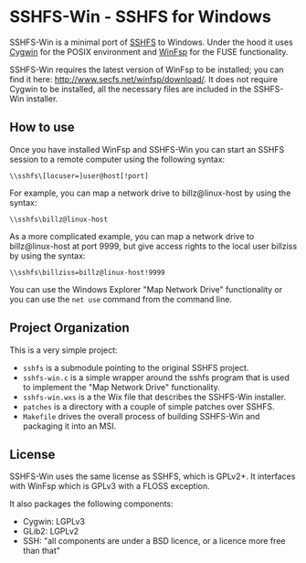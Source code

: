 # SSHFS-Win - SSHFS for Windows

SSHFS-Win is a minimal port of [SSHFS](https://github.com/libfuse/sshfs) to Windows. Under the hood it uses [Cygwin](https://cygwin.com) for the POSIX environment and [WinFsp](http://www.secfs.net/winfsp/) for the FUSE functionality.

SSHFS-Win requires the latest version of WinFsp to be installed; you can find it here: http://www.secfs.net/winfsp/download/. It does not require Cygwin to be installed, all the necessary files are included in the SSHFS-Win installer.

## How to use

Once you have installed WinFsp and SSHFS-Win you can start an SSHFS session to a remote computer using the following syntax:

    \\sshfs\[locuser=]user@host[!port]

For example, you can map a network drive to billz@linux-host by using the syntax:

    \\sshfs\billz@linux-host

As a more complicated example, you can map a network drive to billz@linux-host at port 9999, but give access rights to the local user billziss by using the syntax:

    \\sshfs\billziss=billz@linux-host!9999

You can use the Windows Explorer "Map Network Drive" functionality or you can use the `net use` command from the command line.

## Project Organization

This is a very simple project:

- `sshfs` is a submodule pointing to the original SSHFS project.
- `sshfs-win.c` is a simple wrapper around the sshfs program that is used to implement the "Map Network Drive" functionality.
- `sshfs-win.wxs` is a the Wix file that describes the SSHFS-Win installer.
- `patches` is a directory with a couple of simple patches over SSHFS.
- `Makefile` drives the overall process of building SSHFS-Win and packaging it into an MSI.

## License

SSHFS-Win uses the same license as SSHFS, which is GPLv2+. It interfaces with WinFsp which is GPLv3 with a FLOSS exception.

It also packages the following components:

- Cygwin: LGPLv3
- GLib2: LGPLv2
- SSH: "all components are under a BSD licence, or a licence more free than that"

